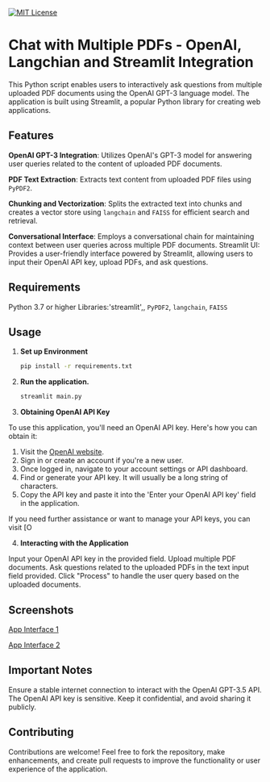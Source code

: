 [![MIT License](https://img.shields.io/badge/License-MIT-green.svg)](https://choosealicense.com/licenses/mit/)
# Chat with Multiple PDFs - OpenAI, Langchian and Streamlit Integration


This Python script enables users to interactively ask questions from multiple uploaded PDF documents using the OpenAI GPT-3 language model. The application is built using Streamlit, a popular Python library for creating web applications.

## Features

**OpenAI GPT-3 Integration**: Utilizes OpenAI's GPT-3 model for answering user queries related to the content of uploaded PDF documents.

**PDF Text Extraction**: Extracts text content from uploaded PDF files using `PyPDF2`.

**Chunking and Vectorization**: Splits the extracted text into chunks and creates a vector store using `langchain` and `FAISS` for efficient search and retrieval.

**Conversational Interface**: Employs a conversational chain for maintaining context between user queries across multiple PDF documents.
Streamlit UI: Provides a user-friendly interface powered by Streamlit, allowing users to input their OpenAI API key, upload PDFs, and ask questions.

## Requirements

Python 3.7 or higher
Libraries:'streamlit',, `PyPDF2`, `langchain`, `FAISS`

## Usage

1. **Set up Environment**

    ```bash
    pip install -r requirements.txt
    ```

2. **Run the application.**

    ```bash
    streamlit main.py
    ```

3. **Obtaining OpenAI API Key**

To use this application, you'll need an OpenAI API key. Here's how you can obtain it:

1. Visit the [OpenAI website](https://openai.com/).
2. Sign in or create an account if you're a new user.
3. Once logged in, navigate to your account settings or API dashboard.
4. Find or generate your API key. It will usually be a long string of characters.
5. Copy the API key and paste it into the 'Enter your OpenAI API key' field in the application.

If you need further assistance or want to manage your API keys, you can visit [O

4. **Interacting with the Application**

Input your OpenAI API key in the provided field.
Upload multiple PDF documents.
Ask questions related to the uploaded PDFs in the text input field provided.
Click "Process" to handle the user query based on the uploaded documents.

## Screenshots

[App Interface 1](https://github.com/akshxyjagtap/Chat-with-Multiple-PDFs-OpenAI-and-Streamlit-Integration/blob/a222260626e340a8c50fc98b8515b1547094ca0a/data/Screenshot%202023-11-16%20122410.png?raw=true)


[App Interface 2](https://github.com/akshxyjagtap/Ask-form-PDF-using-langchain/blob/a222260626e340a8c50fc98b8515b1547094ca0a/data/Screenshot%202023-11-16%20122509.png)

## Important Notes

Ensure a stable internet connection to interact with the OpenAI GPT-3.5 API.
The OpenAI API key is sensitive. Keep it confidential, and avoid sharing it publicly.

## Contributing

Contributions are welcome! Feel free to fork the repository, make enhancements, and create pull requests to improve the functionality or user experience of the application.
